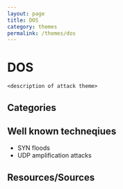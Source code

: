 ```yaml
---
layout: page
title: DOS
category: themes
permalink: /themes/dos
---
```

# DOS
`<description of attack theme>`

## Categories

## Well known techneqiues
* SYN floods
* UDP amplification attacks

## Resources/Sources